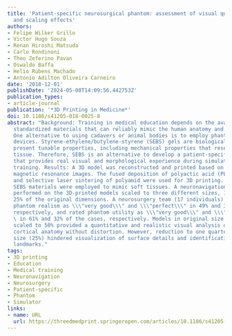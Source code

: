 ```yaml
---
title: 'Patient-specific neurosurgical phantom: assessment of visual quality, accuracy,
  and scaling effects'
authors:
- Felipe Wilker Grillo
- Victor Hugo Souza
- Renan Hiroshi Matsuda
- Carlo Rondinoni
- Theo Zeferino Pavan
- Oswaldo Baffa
- Helio Rubens Machado
- Antonio Adilton Oliveira Carneiro
date: '2018-12-01'
publishDate: '2024-05-08T14:09:56.442753Z'
publication_types:
- article-journal
publication: '*3D Printing in Medicine*'
doi: 10.1186/s41205-018-0025-8
abstract: "Background: Training in medical education depends on the availability of
  standardized materials that can reliably mimic the human anatomy and physiology.
  One alternative to using cadavers or animal bodies is to employ phantoms or mimicking
  devices. Styrene-ethylene/butylene-styrene (SEBS) gels are biologically inert and
  present tunable properties, including mechanical properties that resemble the soft
  tissue. Therefore, SEBS is an alternative to develop a patient-specific phantom,
  that provides real visual and morphological experience during simulation-based neurosurgical
  training. Results: A 3D model was reconstructed and printed based on patient-specific
  magnetic resonance images. The fused deposition of polyactic acid (PLA) filament
  and selective laser sintering of polyamid were used for 3D printing. Silicone and
  SEBS materials were employed to mimic soft tissues. A neuronavigation protocol was
  performed on the 3D-printed models scaled to three different sizes, 100%, 50%, and
  25% of the original dimensions. A neurosurgery team (17 individuals) evaluated the
  phantom realism as \\\"very good\\\" and \\\"perfect\\\" in 49% and 31% of the cases,
  respectively, and rated phantom utility as \\\"very good\\\" and \\\"perfect\\\"\
  \ in 61% and 32% of the cases, respectively. Models in original size (100%) and
  scaled to 50% provided a quantitative and realistic visual analysis of the patient's
  cortical anatomy without distortion. However, reduction to one quarter of the original
  size (25%) hindered visualization of surface details and identification of anatomical
  landmarks."
tags:
- 3D printing
- Education
- Medical training
- Neuronavigation
- Neurosurgery
- Patient-specific
- Phantom
- Simulator
links:
- name: URL
  url: https://threedmedprint.springeropen.com/articles/10.1186/s41205-018-0025-8
---
```

